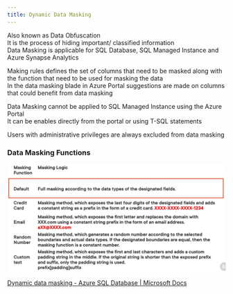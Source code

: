 ```yaml
---
title: Dynamic Data Masking
---
```


Also known as Data Obfuscation  
It is the process of hiding important/ classified information  
Data Masking is applicable for SQL Database, SQL Managed Instance and Azure Synapse Analytics

Making rules defines the set of columns that need to be masked along with the function that need to be used for masking the data  
In the data masking blade in Azure Portal suggestions are made on columns that could benefit from data masking

Data Masking cannot be applied to SQL Managed Instance using the Azure Portal  
It can be enables directly from the portal or using T-SQL statements

Users with administrative privileges are always excluded from data masking

### Data Masking Functions

![Data Masking|600](../../images/data-masking.png)

[Dynamic data masking - Azure SQL Database | Microsoft Docs](https://docs.microsoft.com/en-us/azure/azure-sql/database/dynamic-data-masking-overview)